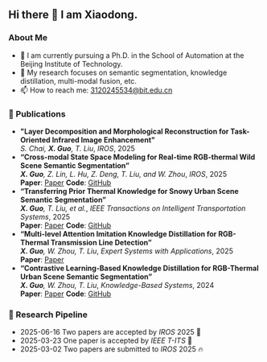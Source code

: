 ## Hi there 👋 I am Xiaodong.
### About Me
- :school: I am currently pursuing a Ph.D. in the School of Automation at the Beijing Institute of Technology.
- :raising_hand: My research focuses on semantic segmentation, knowledge distillation, multi-modal fusion, etc.
- 📫 How to reach me: 3120245534@bit.edu.cn
### 📝 Publications
- **"Layer Decomposition and Morphological Reconstruction for Task-Oriented Infrared Image Enhancement"**  
  *S. Chai, **X. Guo**, T. Liu*, *IROS*, 2025
- **“Cross-modal State Space Modeling for Real-time RGB-thermal Wild Scene Semantic Segmentation”**  
  ***X. Guo**, Z. Lin, L. Hu, Z. Deng, T. Liu, and W. Zhou*, *IROS*, 2025  
  **Paper**: [Paper](https://arxiv.org/abs/2506.17869)
  **Code**: [GitHub](https://github.com/xiaodonguo/CMSSM)
- **“Transferring Prior Thermal Knowledge for Snowy Urban Scene Semantic Segmentation”**  
  ***X. Guo**, T. Liu, et al.*, *IEEE Transactions on Intelligent Transportation Systems*, 2025  
  **Paper**: [Paper](https://doi.org/10.1109/TITS.2025.3555617)
  **Code**: [GitHub](https://github.com/xiaodonguo/SUS_dataset)  
- **“Multi-level Attention Imitation Knowledge Distillation for RGB-Thermal Transmission Line Detection”**  
  ***X. Guo**, W. Zhou, T. Liu*, *Expert Systems with Applications*, 2025  
  **Paper**: [Paper](https://doi.org/10.1016/j.eswa.2024.125406)  
- **“Contrastive Learning-Based Knowledge Distillation for RGB-Thermal Urban Scene Semantic Segmentation”**  
  ***X. Guo**, W. Zhou, T. Liu*, *Knowledge-Based Systems*, 2024  
  **Paper**: [Paper](https://doi.org/10.1016/j.knosys.2024.111588)
  **Code**: [GitHub](https://github.com/xiaodonguo/CLNet)
### 📅 Research Pipeline
- 2025-06-16 Two papers are accepted by *IROS* 2025 🎉
- 2025-03-23 One paper is accepted by *IEEE T-ITS* 🎉
- 2025-03-02 Two papers are submitted to *IROS* 2025 :fire:
